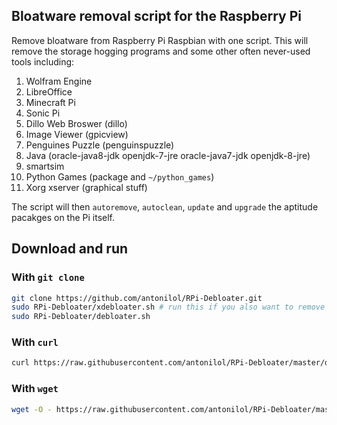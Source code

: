 ## Bloatware removal script for the Raspberry Pi

Remove bloatware from Raspberry Pi Raspbian with one script. This will remove the storage hogging programs and some other often never-used tools including:

1. Wolfram Engine
2. LibreOffice
3. Minecraft Pi
4. Sonic Pi
5. Dillo Web Broswer (dillo)
6. Image Viewer (gpicview)
7. Penguines Puzzle (penguinspuzzle)
8. Java (oracle-java8-jdk openjdk-7-jre oracle-java7-jdk openjdk-8-jre)
9. smartsim
10. Python Games (package and `~/python_games`)
11. Xorg xserver (graphical stuff)

The script will then `autoremove`, `autoclean`, `update` and `upgrade` the aptitude pacakges on the Pi itself.

## Download and run

### With `git clone`

```bash
git clone https://github.com/antonilol/RPi-Debloater.git
sudo RPi-Debloater/xdebloater.sh # run this if you also want to remove Xorg xserver
sudo RPi-Debloater/debloater.sh
```

### With `curl`

```bash
curl https://raw.githubusercontent.com/antonilol/RPi-Debloater/master/debloater.sh | sudo bash
```

### With `wget`

```bash
wget -O - https://raw.githubusercontent.com/antonilol/RPi-Debloater/master/debloater.sh | sudo bash
```

